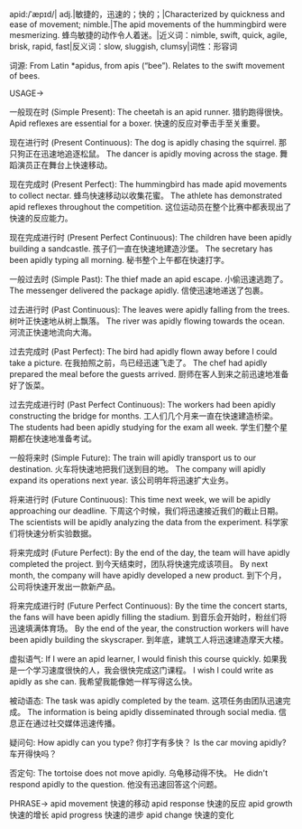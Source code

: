 apid:/ˈæpɪd/| adj.|敏捷的，迅速的；快的；|Characterized by quickness and ease of movement; nimble.|The apid movements of the hummingbird were mesmerizing. 蜂鸟敏捷的动作令人着迷。|近义词：nimble, swift, quick, agile, brisk, rapid, fast|反义词：slow, sluggish, clumsy|词性：形容词

词源:  From Latin *apidus, from apis (“bee”).  Relates to the swift movement of bees.

USAGE->

一般现在时 (Simple Present):
The cheetah is an apid runner.  猎豹跑得很快。
Apid reflexes are essential for a boxer.  快速的反应对拳击手至关重要。

现在进行时 (Present Continuous):
The dog is apidly chasing the squirrel.  那只狗正在迅速地追逐松鼠。
The dancer is apidly moving across the stage. 舞蹈演员正在舞台上快速移动。


现在完成时 (Present Perfect):
The hummingbird has made apid movements to collect nectar.  蜂鸟快速移动以收集花蜜。
The athlete has demonstrated apid reflexes throughout the competition.  这位运动员在整个比赛中都表现出了快速的反应能力。

现在完成进行时 (Present Perfect Continuous):
The children have been apidly building a sandcastle.  孩子们一直在快速地建造沙堡。
The secretary has been apidly typing all morning. 秘书整个上午都在快速打字。


一般过去时 (Simple Past):
The thief made an apid escape.  小偷迅速逃跑了。
The messenger delivered the package apidly.  信使迅速地递送了包裹。

过去进行时 (Past Continuous):
The leaves were apidly falling from the trees.  树叶正快速地从树上飘落。
The river was apidly flowing towards the ocean.  河流正快速地流向大海。


过去完成时 (Past Perfect):
The bird had apidly flown away before I could take a picture.  在我拍照之前，鸟已经迅速飞走了。
The chef had apidly prepared the meal before the guests arrived. 厨师在客人到来之前迅速地准备好了饭菜。

过去完成进行时 (Past Perfect Continuous):
The workers had been apidly constructing the bridge for months. 工人们几个月来一直在快速建造桥梁。
The students had been apidly studying for the exam all week. 学生们整个星期都在快速地准备考试。

一般将来时 (Simple Future):
The train will apidly transport us to our destination.  火车将快速地把我们送到目的地。
The company will apidly expand its operations next year.  该公司明年将迅速扩大业务。


将来进行时 (Future Continuous):
This time next week, we will be apidly approaching our deadline.  下周这个时候，我们将迅速接近我们的截止日期。
The scientists will be apidly analyzing the data from the experiment. 科学家们将快速分析实验数据。

将来完成时 (Future Perfect):
By the end of the day, the team will have apidly completed the project.  到今天结束时，团队将快速完成该项目。
By next month, the company will have apidly developed a new product.  到下个月，公司将快速开发出一款新产品。

将来完成进行时 (Future Perfect Continuous):
By the time the concert starts, the fans will have been apidly filling the stadium.  到音乐会开始时，粉丝们将迅速填满体育场。
By the end of the year, the construction workers will have been apidly building the skyscraper. 到年底，建筑工人将迅速建造摩天大楼。


虚拟语气:
If I were an apid learner, I would finish this course quickly.  如果我是一个学习速度很快的人，我会很快完成这门课程。
I wish I could write as apidly as she can.  我希望我能像她一样写得这么快。

被动语态:
The task was apidly completed by the team.  这项任务由团队迅速完成。
The information is being apidly disseminated through social media.  信息正在通过社交媒体迅速传播。

疑问句:
How apidly can you type? 你打字有多快？
Is the car moving apidly? 车开得快吗？

否定句:
The tortoise does not move apidly.  乌龟移动得不快。
He didn't respond apidly to the question. 他没有迅速回答这个问题。



PHRASE->
apid movement 快速的移动
apid response 快速的反应
apid growth 快速的增长
apid progress 快速的进步
apid change 快速的变化


